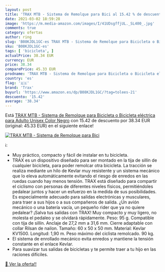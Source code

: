 ```yaml
---
layout: post
title: 'TRAX MTB - Sistema de Remolque para Bici al 15.42 % de descuento'
date: 2021-03-02 18:59:28
image: 'https://m.media-amazon.com/images/I/41UDsgffjUL._SL400_.jpg'
comments: true
category: ofertas
author: ring
slug: 'B08KJDL1GC-es TRAX MTB - Sistema de Remolque para Bicicleta o Bicicleta...'
sku: 'B08KJDL1GC-es'
tags: [ 'bicicleta', ]
actualPrice: 38.34 EUR
currency: EUR
price: 38.34
comparePrice: 45.33 EUR
prodname: 'TRAX MTB - Sistema de Remolque para Bicicleta o Bicicleta eléctrica para Adulto  Unisex  Color Negro'
country: 'es'
flag: '🇪🇸'
brand: 'Trax'
buyurl: 'https://www.amazon.es/dp/B08KJDL1GC/?tag=tolees-21'
descuento: '15.42'
average: '38.34'
---
```


Está [TRAX MTB - Sistema de Remolque para Bicicleta o Bicicleta eléctrica para Adulto  Unisex  Color Negro](https://www.amazon.es/dp/B08KJDL1GC/?tag=tolees-21) con 15.42 de descuento por 38.34 EUR (original: 45.33 EUR) en el siguiente enlace!

[![TRAX MTB - Sistema de Remolque para Bici](https://m.media-amazon.com/images/I/41UDsgffjUL._SL400_.jpg)](https://www.amazon.es/dp/B08KJDL1GC/?tag=tolees-21)

ℹ️:

- Muy práctico, compacto y fácil de instalar en tu bicicleta.
- TRAX es un dispositivo diseñado para ser montado en la tija de sillín de cualquier bicicleta, para poder remolcar otra bicicleta. La tracción se realiza mediante un hilo de Kevlar muy resistente y un sistema mecánico que lo eleva automáticamente evitando el riesgo de enredos en las ruedas cuando hay menos tensión. TRAX está diseñado para compartir el ciclismo con personas de diferentes niveles físicos, permitiéndoles pedalear juntos y hacer un esfuerzo en la medida de sus posibilidades. Es especialmente adecuado para salidas electrónicas y musculares, para traer a sus hijos o a sus compañeros de salida. ¿Un avión mecánico o una batería vacía, un pequeño rider que ya no quiere pedalear? ¡Salva tus salidas con TRAX! Muy compacto y muy ligero, no molesta el pedaleo y se olvidará rápidamente. Peso: 95 g. Compatible con tija de sillín. Anclaje de 27,2 mm a 31,6 mm. Cierre adaptable con collar Rilsan de nailon. Tamaño: 60 x 50 x 50 mm. Material: Kevlar KV1500. Longitud: 1,90 m. Peso máximo del ciclista remolcado. 90 kg.
- El sistema de enrollado mecánico evita enredos y mantiene la tensión constante en el enlace Kevlar.
- Para suavizar tus salidas de bicicletas y te permite traer a tu hijo en las raciones difíciles.

[🛒 Ver la oferta!!](https://www.amazon.es/dp/B08KJDL1GC/?tag=tolees-21)
